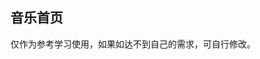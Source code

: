 ## 音乐首页

<demo-model url="/templatePage/home/music/music"></demo-model>
<template-download></template-download>

仅作为参考学习使用，如果如达不到自己的需求，可自行修改。